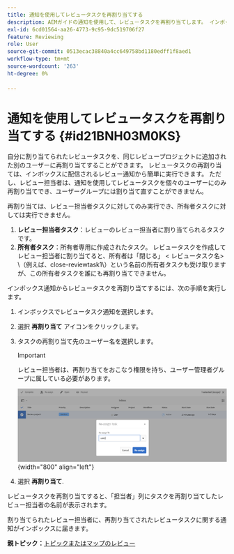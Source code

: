```yaml
---
title: 通知を使用してレビュータスクを再割り当てする
description: AEMガイドの通知を使用して、レビュータスクを再割り当てします。 インボックス通知からレビュー担当者タスクを再割り当てする方法を説明します。
exl-id: 6cd01564-aa26-4773-9c95-9dc519706f27
feature: Reviewing
role: User
source-git-commit: 0513ecac38840a4cc649758bd1180edff1f8aed1
workflow-type: tm+mt
source-wordcount: '263'
ht-degree: 0%

---
```


# 通知を使用してレビュータスクを再割り当てする {#id21BNH03M0KS}

自分に割り当てられたレビュータスクを、同じレビュープロジェクトに追加された別のユーザーに再割り当てすることができます。 レビュータスクの再割り当ては、インボックスに配信されるレビュー通知から簡単に実行できます。 ただし、レビュー担当者は、通知を使用してレビュータスクを個々のユーザーにのみ再割り当てでき、ユーザーグループには割り当て直すことができません。

再割り当ては、レビュー担当者タスクに対してのみ実行でき、所有者タスクに対しては実行できません。

1. **レビュー担当者タスク**：レビューのレビュー担当者に割り当てられるタスクです。
1. **所有者タスク**：所有者専用に作成されたタスク。 レビュータスクを作成してレビュー担当者に割り当てると、所有者は「閉じる」 &lt; レビュータスク名\> \（例えば、close-reviewtask1\）という名前の所有者タスクも受け取りますが、この所有者タスクを誰にも再割り当てできません。

インボックス通知からレビュータスクを再割り当てするには、次の手順を実行します。

1. インボックスでレビュータスク通知を選択します。
1. 選択 **再割り当て** アイコンをクリックします。
1. タスクの再割り当て先のユーザー名を選択します。

   >[!IMPORTANT]
   >
   > レビュー担当者は、再割り当てをおこなう権限を持ち、ユーザー管理者グループに属している必要があります。

   ![](images/reassign-user-inbox.png){width="800" align="left"}

1. 選択 **再割り当て**.

レビュータスクを再割り当てすると、「担当者」列にタスクを再割り当てしたレビュー担当者の名前が表示されます。

割り当てられたレビュー担当者に、再割り当てされたレビュータスクに関する通知がインボックスに届きます。

**親トピック：**[&#x200B;トピックまたはマップのレビュー](review.md)
